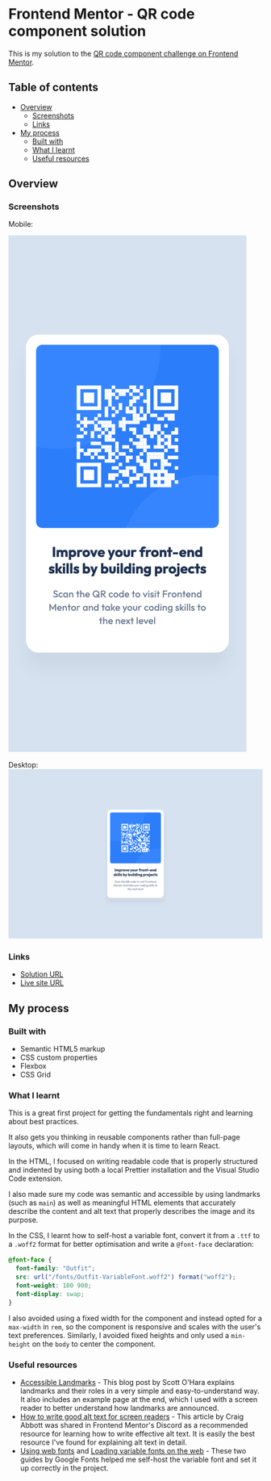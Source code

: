 # Frontend Mentor - QR code component solution

This is my solution to the [QR code component challenge on Frontend Mentor](https://www.frontendmentor.io/challenges/qr-code-component-iux_sIO_H).

## Table of contents

- [Overview](#overview)
  - [Screenshots](#screenshots)
  - [Links](#links)
- [My process](#my-process)
  - [Built with](#built-with)
  - [What I learnt](#what-i-learnt)
  - [Useful resources](#useful-resources)

## Overview

### Screenshots

Mobile:

![](./images/Screenshot-mobile.png)

Desktop:
![](./images/Screenshot-desktop.png)

### Links

- [Solution URL](https://www.frontendmentor.io/solutions/qr-code-component-qNczXbCmzX)
- [Live site URL](https://qr-code-component-flame-two.vercel.app/)

## My process

### Built with

- Semantic HTML5 markup
- CSS custom properties
- Flexbox
- CSS Grid

### What I learnt

This is a great first project for getting the fundamentals right and learning about best practices.

It also gets you thinking in reusable components rather than full-page layouts, which will come in handy when it is time to learn React.

In the HTML, I focused on writing readable code that is properly structured and indented by using both a local Prettier installation and the Visual Studio Code extension.

I also made sure my code was semantic and accessible by using landmarks (such as `main`) as well as meaningful HTML elements that accurately describe the content and alt text that properly describes the image and its purpose.

In the CSS, I learnt how to self-host a variable font, convert it from a `.ttf` to a `.woff2` format for better optimisation and write a `@font-face` declaration:

```css
@font-face {
  font-family: "Outfit";
  src: url("/fonts/Outfit-VariableFont.woff2") format("woff2");
  font-weight: 100 900;
  font-display: swap;
}
```

I also avoided using a fixed width for the component and instead opted for a `max-width` in `rem`, so the component is responsive and scales with the user's text preferences. Similarly, I avoided fixed heights and only used a `min-height` on the `body` to center the component.

### Useful resources

- [Accessible Landmarks](https://www.scottohara.me/blog/2018/03/03/landmarks.html) - This blog post by Scott O'Hara explains landmarks and their roles in a very simple and easy-to-understand way. It also includes an example page at the end, which I used with a screen reader to better understand how landmarks are announced.
- [How to write good alt text for screen readers](https://www.craigabbott.co.uk/blog/how-to-write-good-alt-text-for-screen-readers/) - This article by Craig Abbott was shared in Frontend Mentor's Discord as a recommended resource for learning how to write effective alt text. It is easily the best resource I've found for explaining alt text in detail.
- [Using web fonts](https://fonts.google.com/knowledge/using_type/using_web_fonts) and [Loading variable fonts on the web](https://fonts.google.com/knowledge/using_type/loading_variable_fonts_on_the_web) - These two guides by Google Fonts helped me self-host the variable font and set it up correctly in the project.
